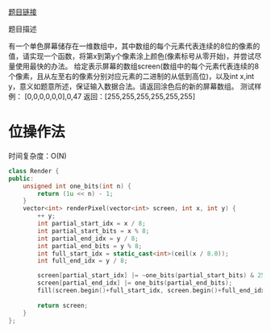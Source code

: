 [题目链接][1]

题目描述

有一个单色屏幕储存在一维数组中，其中数组的每个元素代表连续的8位的像素的值，请实现一个函数，将第x到第y个像素涂上颜色(像素标号从零开始)，并尝试尽量使用最快的办法。
给定表示屏幕的数组screen(数组中的每个元素代表连续的8个像素，且从左至右的像素分别对应元素的二进制的从低到高位)，以及int x,int y，意义如题意所述，保证输入数据合法。请返回涂色后的新的屏幕数组。
测试样例：
[0,0,0,0,0,0],0,47
返回：[255,255,255,255,255,255]

# 位操作法
时间复杂度：O(N)

```cpp
class Render {
public:
    unsigned int one_bits(int n) {
        return (1u << n) - 1;
    }
    vector<int> renderPixel(vector<int> screen, int x, int y) {
        ++ y;
        int partial_start_idx = x / 8;
        int partial_start_bits = x % 8;
        int partial_end_idx = y / 8;
        int partial_end_bits = y % 8;
        int full_start_idx = static_cast<int>(ceil(x / 8.0));
        int full_end_idx = y / 8;

        screen[partial_start_idx] |= ~one_bits(partial_start_bits) & 255;
        screen[partial_end_idx] |= one_bits(partial_end_bits);
        fill(screen.begin()+full_start_idx, screen.begin()+full_end_idx, 255);
        
        return screen;
    }
};
```

[1]: http://www.nowcoder.com/practice/31ade926268441878d423029c54f5171?tpId=8&tqId=11025&rp=2&ru=/ta/cracking-the-coding-interview&qru=/ta/cracking-the-coding-interview/question-ranking